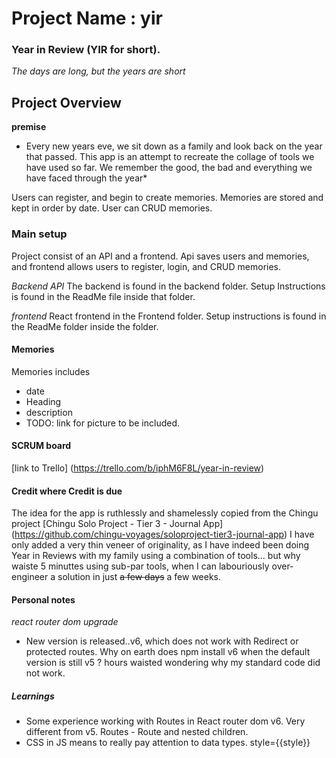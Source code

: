 # Project Name : yir

### Year in Review (YIR for short).

_The days are long, but the years are short_

## Project Overview

**premise**

- Every new years eve, we sit down as a family and look back on the year that passed. This app is an attempt to recreate the collage of tools we have used so far. We remember the good, the bad and everything we have faced through the year\*

Users can register, and begin to create memories. Memories are stored and kept in order by date. User can CRUD memories.

### Main setup

Project consist of an API and a frontend. Api saves users and memories, and frontend allows users to register, login, and CRUD memories.

_Backend API_
The backend is found in the backend folder. Setup Instructions is found in the ReadMe file inside that folder.

_frontend_
React frontend in the Frontend folder. Setup instructions is found in the ReadMe folder inside the folder.

#### Memories

Memories includes

- date
- Heading
- description
- TODO: link for picture to be included.

#### SCRUM board

[link to Trello] (https://trello.com/b/iphM6F8L/year-in-review)

#### Credit where Credit is due

The idea for the app is ruthlessly and shamelessly copied from the Chingu project
[Chingu Solo Project - Tier 3 - Journal App] (https://github.com/chingu-voyages/soloproject-tier3-journal-app)
I have only added a very thin veneer of originality, as I have indeed been doing Year in Reviews with my family using a combination of tools...
but why waiste 5 minuttes using sub-par tools, when I can labouriously over-engineer a solution in just ~~a few days~~ a few weeks.

#### Personal notes

_react router dom upgrade_

- New version is released..v6, which does not work with Redirect or protected routes. Why on earth does npm install v6 when the default version is still v5 ? hours waisted wondering why my standard code did not work.

##### Learnings

- Some experience working with Routes in React router dom v6. Very different from v5. Routes - Route and nested children.
- CSS in JS means to really pay attention to data types. style={{style}}
